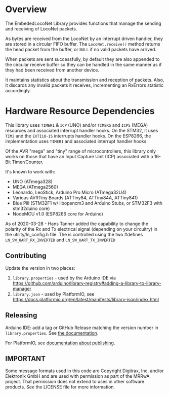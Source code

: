 # Overview

The EmbededLocoNet Library provides functions that manage the
sending and receiving of LocoNet packets.

As bytes are received from the LocoNet by an interrupt driven
handler, they are stored in a circular FIFO buffer.
The `LocoNet.receive()` method returns the head packet from the
buffer, or `NULL` if no valid packets have arrived.

When packets are sent successfully, by default they are also appended to the
circular receive buffer so they can be handled in the same manner
as if they had been received from another device.

It maintains statistics about the transmission and reception
of packets.  Also, it discards any invalid packets it receives,
incrementing an RxErrors statistic accordingly.

# Hardware Resource Dependencies

This library uses `TIMER1` & `ICP` (UNO) and/or `TIMER5` and `ICP5` (MEGA)
resources and associated interrupt handler hooks. On the STM32,
it uses `TIM2` and the `EXTI10`-`15` interrupts handler hooks.
On the ESP8266, the implementation uses `TIMER1` and associated
interrupt handler hooks.

Of the AVR "mega" and "tiny" range of microcontrollers, this library only works on those that
have an Input Capture Unit (ICP) associated with a 16-Bit Timer/Counter.

It's known to work with:
- UNO (ATmega328)
- MEGA (ATmega2560)
- Leonardo, LeoStick, Arduino Pro Micro (ATmega32U4)
- Various AVRTiny Boards (ATTiny84, ATTiny84A, ATTiny841)
- Blue Pill (STM32F1 w/ libopencm3 and Arduino Stubs, or STM32F3 with stm32duino core)
- NodeMCU v1.0 (ESP8266 core for Arduino)

As of 2020-03-28 - Hans Tanner added the capability to change the polarity
of the Rx and Tx electrical signal (depending on your circuitry) in the utility/ln_config.h file.
The is controlled using the two #defines `LN_SW_UART_RX_INVERTED` and `LN_SW_UART_TX_INVERTED`  


## Contributing

Update the version in two places:

1. `library.properties` - used by the Arduino IDE 
   via https://github.com/arduino/library-registry#adding-a-library-to-library-manager
2. `library.json` - used by PlatformIO, see https://docs.platformio.org/en/latest/manifests/library-json/index.html

## Releasing

Arduino IDE: add a tag or GitHub Release matching the version number in `library.properties`.
See [the documentation](https://github.com/arduino/library-registry/blob/main/FAQ.md#how-can-i-publish-a-new-release-once-my-library-is-in-the-list).

For PlatformIO, see
[documentation about publishing](https://docs.platformio.org/en/latest/librarymanager/creating.html#publishing).

## IMPORTANT

Some message formats used in this code are Copyright Digitrax,
Inc.  and/or Elektronik GmbH and are used with permission as part
of the MRRwA project.  That permission does not extend to uses in
other software products.  See the LICENSE file for more information.


